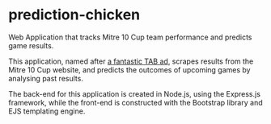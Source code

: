 # prediction-chicken
Web Application that tracks Mitre 10 Cup team performance and predicts game results.

This application, named after [a fantastic TAB ad](https://www.youtube.com/watch?v=C3IiX5os8vE), scrapes results from the Mitre 10 Cup website, and predicts the outcomes of upcoming games by analysing past results. 

The back-end for this application is created in Node.js, using the Express.js framework, while the front-end is constructed with the Bootstrap library and EJS templating engine. 
